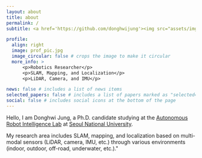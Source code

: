 ```yaml
---
layout: about
title: about
permalink: /
subtitle: <a href='https://github.com/donghwijung'><img src="assets/img/github-mark.png" style="width:15px;"/> github</a>&nbsp;&nbsp;&nbsp;&nbsp;<a href='https://www.linkedin.com/in/donghwi-jung-6b9057a9/'><img src="assets/img/linkedin_logo.png" style="width:15px;"/> LinkedIn</a>.

profile:
  align: right
  image: prof_pic.jpg
  image_circular: false # crops the image to make it circular
  more_info: >
      <p>Robotics Researcher</p>
      <p>SLAM, Mapping, and Localization</p>
      <p>LiDAR, Camera, and IMU</p>

news: false # includes a list of news items
selected_papers: false # includes a list of papers marked as "selected={true}"
social: false # includes social icons at the bottom of the page
---
```


<!-- Write your biography here. Tell the world about yourself. Link to your favorite [subreddit](http://reddit.com). You can put a picture in, too. The code is already in, just name your picture `prof_pic.jpg` and put it in the `img/` folder.

Put your address / P.O. box / other info right below your picture. You can also disable any of these elements by editing `profile` property of the YAML header of your `_pages/about.md`. Edit `_bibliography/papers.bib` and Jekyll will render your [publications page](/al-folio/publications/) automatically.

Link to your social media connections, too. This theme is set up to use [Font Awesome icons](https://fontawesome.com/) and [Academicons](https://jpswalsh.github.io/academicons/), like the ones below. Add your Facebook, Twitter, LinkedIn, Google Scholar, or just disable all of them. -->

Hello, I am Donghwi Jung, a Ph.D. candidate studying at the [Autonomous Robot Intelligence Lab](https://arisnu.squarespace.com/) at [Seoul National University](https://en.snu.ac.kr/).

My research area includes SLAM, mapping, and localization based on multi-modal sensors (LiDAR, camera, IMU, etc.) through various environments (indoor, outdoor, off-road, underwater, etc.)."
